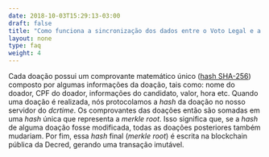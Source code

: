```yaml
---
date: 2018-10-03T15:29:13-03:00
draft: false
title: "Como funciona a sincronização dos dados entre o Voto Legal e a Decred?"
layout: none
type: faq
weight: 4
---
```

Cada doação possui um comprovante matemático único ([hash SHA-256](https://pt.wikipedia.org/wiki/SHA-2)) composto por algumas informações da doação, tais como: nome do doador, CPF do doador, informações do candidato, valor, hora etc. Quando uma doação é realizada, nós protocolamos a _hash_ da doação no nosso servidor do _dcrtime_. Os comprovantes das doações então são somadas em uma _hash_ única que representa a _merkle root_. Isso significa que, se a _hash_ de alguma doação fosse modificada, todas as doações posteriores também mudariam. Por fim, essa _hash_ final (_merkle root_) é escrita na blockchain pública da Decred, gerando uma transação imutável.
